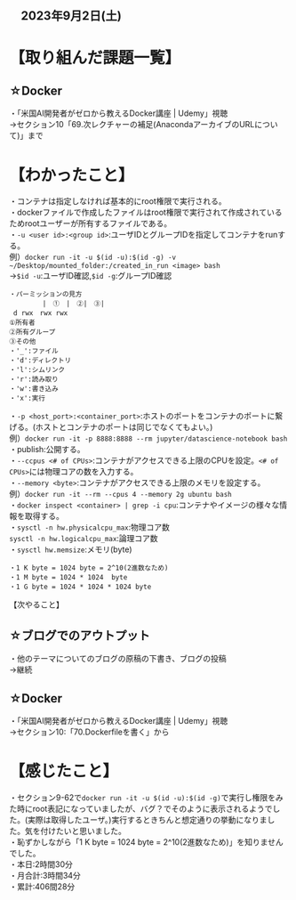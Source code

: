 ## 　2023年9月2日(土)
# 【取り組んだ課題一覧】
## ☆Docker
・「米国AI開発者がゼロから教えるDocker講座 | Udemy」視聴<br>
→セクション10「69.次レクチャーの補足(AnacondaアーカイブのURLについて)」まで<br>
# 【わかったこと】
・コンテナは指定しなければ基本的にroot権限で実行される。<br>
・dockerファイルで作成したファイルはroot権限で実行されて作成されているためrootユーザーが所有するファイルである。<br>
・`-u <user id>:<group id>`:ユーザIDとグループIDを指定してコンテナをrunする。<br>
例）`docker run -it -u $(id -u):$(id -g) -v ~/Desktop/mounted_folder:/created_in_run <image> bash`<br>
→`$id -u`:ユーザID確認,`$id -g`:グループID確認<br>
```
・パーミッションの見方
　　　　　|　①　|　②|　③|
 d rwx　rwx rwx
①所有者
②所有グループ
③その他
・'_':ファイル
・'d':ディレクトリ
・'l':シムリンク
・'r':読み取り
・'w':書き込み
・'x':実行
```
・`-p <host_port>:<container_port>`:ホストのポートをコンテナのポートに繋げる。(ホストとコンテナのポートは同じでなくてもよい。)<br>
例）`docker run -it -p 8888:8888 --rm jupyter/datascience-notebook bash`<br>
・publish:公開する。<br>
・`--ccpus <# of CPUs>`:コンテナがアクセスできる上限のCPUを設定。`<# of CPUs>`には物理コアの数を入力する。<br>
・`--memory <byte>`:コンテナがアクセスできる上限のメモリを設定する。<br>
例）`docker run -it --rm --cpus 4 --memory 2g ubuntu bash`<br>
・`docker inspect <container> | grep -i cpu`:コンテナやイメージの様々な情報を取得する。<br>
・`sysctl -n hw.physicalcpu_max`:物理コア数<br>
`sysctl -n hw.logicalcpu_max`:論理コア数<br>
・`sysctl hw.memsize`:メモリ(byte)<br>
```
・1 K byte = 1024 byte = 2^10(2進数なため)
・1 M byte = 1024 * 1024  byte
・1 G byte = 1024 * 1024 * 1024 byte
```
【次やること】
## ☆ブログでのアウトプット
・他のテーマについてのブログの原稿の下書き、ブログの投稿<br>
→継続<br>
## ☆Docker
・「米国AI開発者がゼロから教えるDocker講座 | Udemy」視聴<br>
→セクション10:「70.Dockerfileを書く」から<br>
# 【感じたこと】
・セクション9-62で`docker run -it -u $(id -u):$(id -g)`で実行し権限をみた時にroot表記になっていましたが、バグ？でそのように表示されるようでした。(実際は取得したユーザ。)実行するときちんと想定通りの挙動になりました。気を付けたいと思いました。<br>
・恥ずかしながら「1 K byte = 1024 byte = 2^10(2進数なため)」を知りませんでした。<br>
・本日:2時間30分<br>
・月合計:3時間34分<br>
・累計:406間28分<br>
